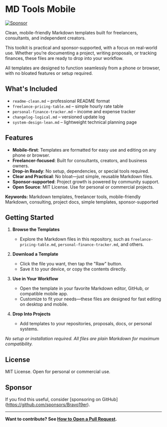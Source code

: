 # MD Tools Mobile

[![Sponsor](https://img.shields.io/badge/sponsor-❤️-ff69b4?style=flat)](https://github.com/sponsors/Bravo19er)

Clean, mobile-friendly Markdown templates built for freelancers, consultants,
and independent creators.

This toolkit is practical and sponsor-supported, with a focus on real-world use.
Whether you’re documenting a project, writing proposals, or tracking finances,
these files are ready to drop into your workflow.

All templates are designed to function seamlessly from a phone or browser,
with no bloated features or setup required.

## What's Included

- `readme-clean.md` – professional README format
- `freelance-pricing-table.md` – simple hourly rate table
- `personal-finance-tracker.md` – income and expense tracker
- `changelog-logical.md` – versioned update log
- `system-design-lean.md` – lightweight technical planning page

## Features

- **Mobile-first**: Templates are formatted for easy use and editing on any
  phone or browser.
- **Freelancer-focused**: Built for consultants, creators, and business owners.
- **Drop-in Ready**: No setup, dependencies, or special tools required.
- **Clear and Practical**: No bloat—just simple, reusable Markdown files.
- **Sponsor-supported**: Project growth is powered by community support.
- **Open Source**: MIT License. Use for personal or commercial projects.

**Keywords:** Markdown templates, freelancer tools, mobile-friendly Markdown,
consulting, project docs, simple templates, sponsor-supported

## Getting Started

1. **Browse the Templates**
   - Explore the Markdown files in this repository, such as
     `freelance-pricing-table.md`, `personal-finance-tracker.md`, and others.

2. **Download a Template**
   - Click the file you want, then tap the "Raw" button.
   - Save it to your device, or copy the contents directly.

3. **Use in Your Workflow**
   - Open the template in your favorite Markdown editor, GitHub, or
     compatible mobile app.
   - Customize to fit your needs—these files are designed for fast editing
     on desktop and mobile.

4. **Drop Into Projects**
   - Add templates to your repositories, proposals, docs, or personal systems.

*No setup or installation required. All files are plain Markdown for maximum
compatibility.*

## License

MIT License. Open for personal or commercial use.

## Sponsor

If you find this useful, consider [sponsoring on GitHub]
(https://github.com/sponsors/Bravo19er).

---

**Want to contribute? See
[How to Open a Pull Request](./PULL_REQUEST_DEMO.md).**